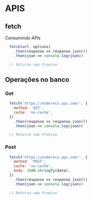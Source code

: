 # APIS

## fetch

*Consumindo APIs*

~~~javascript
  fetch(url, options)
    .then(response => response.json())
    .then(json => console.log(json))

  // Retorna uma Promise
~~~

## Operações no banco

### Get

~~~javascript
  fetch('https://endereco.api.com/', {
    method: 'GET',
    cache: 'no-cache',
  })
    .then(response => response.json())
    .then(json => console.log(json))

  // Retorna uma Promise
~~~

### Post

~~~javascript
  fetch('https://endereco.api.com/', {
    method: 'POST',
    cache: 'no-cache',
    body: JSON.stringfy(data),
  })
    .then(response => response.json())
    .then(json => console.log(json))

  // Retorna uma Promise
~~~
